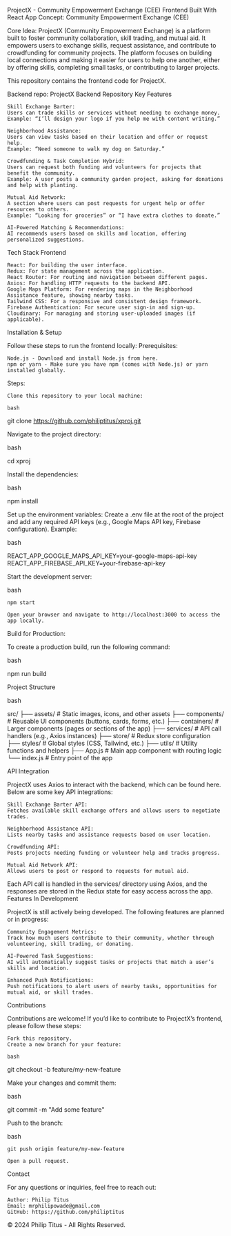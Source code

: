 ProjectX - Community Empowerment Exchange (CEE) Frontend
Built With React
App Concept: Community Empowerment Exchange (CEE)

Core Idea:
ProjectX (Community Empowerment Exchange) is a platform built to foster community collaboration, skill trading, and mutual aid. It empowers users to exchange skills, request assistance, and contribute to crowdfunding for community projects. The platform focuses on building local connections and making it easier for users to help one another, either by offering skills, completing small tasks, or contributing to larger projects.

This repository contains the frontend code for ProjectX.

Backend repo: ProjectX Backend Repository
Key Features

    Skill Exchange Barter:
    Users can trade skills or services without needing to exchange money.
    Example: “I’ll design your logo if you help me with content writing.”

    Neighborhood Assistance:
    Users can view tasks based on their location and offer or request help.
    Example: “Need someone to walk my dog on Saturday.”

    Crowdfunding & Task Completion Hybrid:
    Users can request both funding and volunteers for projects that benefit the community.
    Example: A user posts a community garden project, asking for donations and help with planting.

    Mutual Aid Network:
    A section where users can post requests for urgent help or offer resources to others.
    Example: “Looking for groceries” or “I have extra clothes to donate.”

    AI-Powered Matching & Recommendations:
    AI recommends users based on skills and location, offering personalized suggestions.

Tech Stack
Frontend

    React: For building the user interface.
    Redux: For state management across the application.
    React Router: For routing and navigation between different pages.
    Axios: For handling HTTP requests to the backend API.
    Google Maps Platform: For rendering maps in the Neighborhood Assistance feature, showing nearby tasks.
    Tailwind CSS: For a responsive and consistent design framework.
    Firebase Authentication: For secure user sign-in and sign-up.
    Cloudinary: For managing and storing user-uploaded images (if applicable).

Installation & Setup

Follow these steps to run the frontend locally:
Prerequisites:

    Node.js - Download and install Node.js from here.
    npm or yarn - Make sure you have npm (comes with Node.js) or yarn installed globally.

Steps:

    Clone this repository to your local machine:

    bash

git clone https://github.com/philiptitus/xproj.git

Navigate to the project directory:

bash

cd xproj

Install the dependencies:

bash

npm install

Set up the environment variables:
Create a .env file at the root of the project and add any required API keys (e.g., Google Maps API key, Firebase configuration). Example:

bash

REACT_APP_GOOGLE_MAPS_API_KEY=your-google-maps-api-key
REACT_APP_FIREBASE_API_KEY=your-firebase-api-key

Start the development server:

bash

    npm start

    Open your browser and navigate to http://localhost:3000 to access the app locally.

Build for Production:

To create a production build, run the following command:

bash

npm run build

Project Structure

bash

src/
├── assets/         # Static images, icons, and other assets
├── components/     # Reusable UI components (buttons, cards, forms, etc.)
├── containers/     # Larger components (pages or sections of the app)
├── services/       # API call handlers (e.g., Axios instances)
├── store/          # Redux store configuration
├── styles/         # Global styles (CSS, Tailwind, etc.)
├── utils/          # Utility functions and helpers
├── App.js          # Main app component with routing logic
└── index.js        # Entry point of the app

API Integration

ProjectX uses Axios to interact with the backend, which can be found here. Below are some key API integrations:

    Skill Exchange Barter API:
    Fetches available skill exchange offers and allows users to negotiate trades.

    Neighborhood Assistance API:
    Lists nearby tasks and assistance requests based on user location.

    Crowdfunding API:
    Posts projects needing funding or volunteer help and tracks progress.

    Mutual Aid Network API:
    Allows users to post or respond to requests for mutual aid.

Each API call is handled in the services/ directory using Axios, and the responses are stored in the Redux state for easy access across the app.
Features In Development

ProjectX is still actively being developed. The following features are planned or in progress:

    Community Engagement Metrics:
    Track how much users contribute to their community, whether through volunteering, skill trading, or donating.

    AI-Powered Task Suggestions:
    AI will automatically suggest tasks or projects that match a user’s skills and location.

    Enhanced Push Notifications:
    Push notifications to alert users of nearby tasks, opportunities for mutual aid, or skill trades.

Contributions

Contributions are welcome! If you’d like to contribute to ProjectX’s frontend, please follow these steps:

    Fork this repository.
    Create a new branch for your feature:

    bash

git checkout -b feature/my-new-feature

Make your changes and commit them:

bash

git commit -m "Add some feature"

Push to the branch:

bash

    git push origin feature/my-new-feature

    Open a pull request.

Contact

For any questions or inquiries, feel free to reach out:

    Author: Philip Titus
    Email: mrphilipowade@gmail.com
    GitHub: https://github.com/philiptitus

© 2024 Philip Titus - All Rights Reserved.
